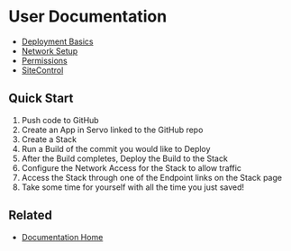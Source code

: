 # User Documentation

* [Deployment Basics](Deploy.md)
* [Network Setup](Network.md)
* [Permissions](Permissions.md)
* [SiteControl](SiteControl.md)

## Quick Start
1. Push code to GitHub
2. Create an App in Servo linked to the GitHub repo
3. Create a Stack
4. Run a Build of the commit you would like to Deploy
5. After the Build completes, Deploy the Build to the Stack
6. Configure the Network Access for the Stack to allow traffic
7. Access the Stack through one of the Endpoint links on the Stack page
8. Take some time for yourself with all the time you just saved!


## Related
* [Documentation Home](../README.md)
